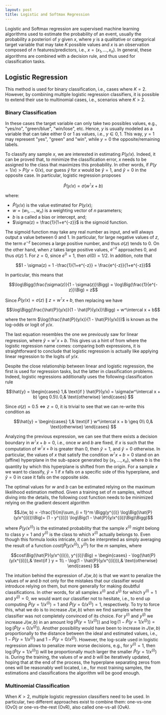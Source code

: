 ```yaml
---
layout: post
title: Logistic and Softmax Regression
---
```


Logistic and Softmax regression are supervised machine learning algorithms used to estimate the probability of an event, usually the probability a posteriori of $y$ given $x$, where $y$ is a qualitative or categorical target variable that may take $K$ possible values and $x$ is an observation composed of $n$ features/predictors, i.e., $x=(x_1,\ldots,x_n)$. In general, these algorithms are combined with a decision rule, and thus used for classification tasks.


## Logistic Regression

This method is used for binary classification, i.e., cases where $K=2$. However, by combining multiple logistic regression classifiers, it is possible to extend their use to multinomial cases, i.e., scenarios where $K>2$.  

### Binary Classification

In these cases the target variable can only take two possibles values, e.g., "yes/no", "green/blue", "win/lose", etc. Hence, $y$ is usually modeled as a variable that can take either 0 or  1 as values, i.e., $y \in {0, 1}$.  This way, $y=1$ may represent "yes",  "green" and "win", while $y=0$ the opposite/remaining labels. 

To classify any sample $x$, we are interested in estimating $P(y/x)$. Indeed,  it can be proved that, to minimize the classification error,  $x$ needs to be assigned to the class that maximizes this probability.  In other words, if $P(y=1/x) > P(y=0/x)$, our guess $\hat{y}$ for $x$ would be $\hat{y} = 1$, and $\hat{y} = 0$ in the opposite case. In particular, logistic regression proposes 

$$\hat{P}(y/x) = \sigma(w^\intercal x + b)$$

where:

- $\hat{P}(y/x)$ is the value estimated for $P(y/x)$;
 - $w = (w_1, \ldots, w_n)$ is a weighting vector of $n$ parameters;
 - $b$ is a called a bias or intercept, and;
 - $\sigma(z) = \frac{1}{1+e^{-z}}$ is the sigmoid function.

The sigmoid function may take any real number as input, and will always output a value between 0 and 1.  In particular,  for large negative values of $z$, the term $e^{-z}$ becomes a large positive number, and thus $\sigma(z)$ tends to $0$.  On the other hand, when $z$ takes large positive values,  $e^{-z}$ approaches $0$, and thus $\sigma(z)$ $1$. For $z=0$, since $e^0 = 1$, then $\sigma(0) = 1/2$. In addition, note that

$$1 - \sigma(z) = 1 -\frac{1}{1+e^{-z}}  = \frac{e^{-z}}{1+e^{-z}}$$

In particular, this means that

$$\log\Bigg(\frac{\sigma(z)}{1 - \sigma(z)}\Bigg) = \log\Big(\frac{1}{e^{-z}}\Big) = z$$

Since $\hat{P}(y/x) = \sigma(z)~\|~z = w^\intercal x + b$, then replacing we have

$$\log\Bigg(\frac{\hat{P}(y/x)}{1 - \hat{P}(y/x)}\Bigg) = w^\intercal x + b$$

where the term $\log(\frac{\hat{P}(y/x)}{1 - \hat{P}(y/x)})$ is known as the log-odds or logit of $y/x$. 

The last equation resembles the one we previously saw for linear regression, where $\hat{y} =  w^\intercal x + b$.  This gives us a hint of from where the logistic regression name comes: comparing both expressions,
it is straightforward to conclude that logistic regression is actually like applying linear regression to the logits of $y/x$.  

Despite the close relationship between linear and logistic regression, the first is used for regression tasks, but the latter in classification problems.  Indeed, logistic regressions additionally uses the following  classification rule

$$\hat{y} =  
\begin{cases}
    1,& \text{if } \hat{P}(y/x) = \sigma(w^\intercal x + b) \geq 0.5\\
    0,& \text{otherwise}
\end{cases}
 $$

Since $\sigma(z) = 0.5 \iff z = 0$, it is trivial to see that we can re-write this condition as 

 $$\hat{y} =  
\begin{cases}
    1,& \text{if } w^\intercal x + b \geq 0\\
    0,& \text{otherwise}
\end{cases}
 $$

Analyzing the previous expression, we can see that there exists a decision boundary in $w^\intercal x + b = 0$, i.e., once $w$ and $b$ are fixed, if $x$ is such that the computation of $w^\intercal x + b$ is greater than $0$, then $\hat{y} = 1$, and  $\hat{y} = 0$ otherwise. In particular, the values of $x$ that satisfy the condition $w^\intercal x + b = 0$ stand on an (affine) hyperplane in the sub-space generated by $(x_1, \ldots, x_n)$, where $b$ is the quantity by which this hyperplane is shifted from the origin. For a sample $x$ we want to classify, $\hat{y} = 1$ if $x$ falls on a specific side of this hyperplane, and $\hat{y} = 0$ in case it falls on the opposite side.

The optimal values for $w$ and $b$ can be estimated relying on the maximum likelihood estimation method. Given a training set of $m$ samples, without diving into the details, the following cost function needs to be minimized relying on the gradient descent algorithm

$$J(w, b) = -\frac{1}{m}\sum_{i = 1}^m \Bigg(y^{(i)} \log\Big(\hat{P}(y/x^{(i)})\Big)+ (1 - y^{(i)}) \log\Big(1 - \hat{P}(y/x^{(i)}\Big)\Bigg)$$

where $\hat{P}(y/x^{(i)})$ is the estimated probability that the sample $x^{(i)}$ might belong to class $y=1$ and $y^{(i)}$ is the class to which $x^{(i)}$ actually belongs to. Even though this formula looks intricate, it can be interpreted as simply averaging the result of a function $cost\Big(\hat{P}(y/x^{(i)}),  y^{(i)}\Big)$ for the $m$ samples, where

$$cost\Big(\hat{P}(y/x^{(i)}), y^{(i)}\Big) = 
\begin{cases}
    - \log(\hat{P}(y/x^{(i)}),& \text{if } y = 1\\
    - \log(1 - \hat{P}(y/x^{(i)})),& \text{otherwise}
\end{cases}
 $$

The intuition behind the expression of $J(w, b)$ is that we want to penalize the values of $w$ and $b$ not only for the mistakes that our classifier would introduce relying on them, but more generally for making doubtful classifications. In other words, for all samples $x^{(i)}$ and $x^{(j)}$ for which $y^{(i)}=1$ and $y^{(j)}=0$, we would want our classifier not to hesitate, i.e.,  to end up computing $\hat{P}(y =1 /x^{(i)}) = 1$ and $\hat{P}(y =0 /x^{(j)}) = 1$, respectively. To try to force this, what we do is to increase $J(w, b)$ when we find samples where the classifier was not completely convinced of its choice. For $y^{(i)}$ and $y^{(j)}$ we increase $J(w, b)$ in an amount $\log\big( \hat{P}(y =1 /x^{(i)})\big)$ and $\log\big(1 - \hat{P}(y =1 /x^{(j)})\big) = \log\big(\hat{P}(y =0 /x^{(j)})\big)$. Another possibility would have been to increase in $J(w, b)$ proportionally to the distance between the ideal and estimated values, i.e., $1 - \hat{P}(y =1 /x^{(i)})$ and $1 -\hat{P}(y =0 /x^{(j)})$. However, the log-scale used in logistic regression allows to penalize more worse decisions, e.g., for $y^{(i)} = 1$, then $\log\big(\hat{P}(y =1 /x^{(i)})\big)$ will be proportionally much larger the smaller $\hat{P}(y =1 /x^{(i)})$ is. During the training, the values of $w$ and $b$ will be iteratively updated, hoping that at the end of the process, the hyperplane separating zeros from ones will be reasonably well located, i.e.,  for most training samples, the estimations and classifications the algorithm will be good enough.

###  Multinomial Classification

When $K>2$, multiple logistic regression classifiers need to be used. In particular, two different approaches exist to combine them: one-vs-one (OvO) or one-vs-the-rest (OvR), also called one-vs-all (OvA).